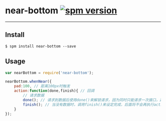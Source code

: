 # near-bottom [![spm version](https://moekit.timo.today/badge/near-bottom)](https://moekit.timo.today/package/near-bottom)

---



## Install

```
$ spm install near-bottom --save
```

## Usage

```js
var nearBottom = require('near-bottom');

nearBottom.whenNear({
	pad:100, // 距离100px时触发
	action:function(done,finish){ // 回调
		// 请求数据
		done(); // 请求到数据后使用done()来解锁请求，因为同时只能请求一次接口，避免数据混乱和过多请求
		finish(); // 当没有数据时，调用finish()来设定完成，后面将不会再执行action,逻辑上finish只执行一次。
	}
});
```
